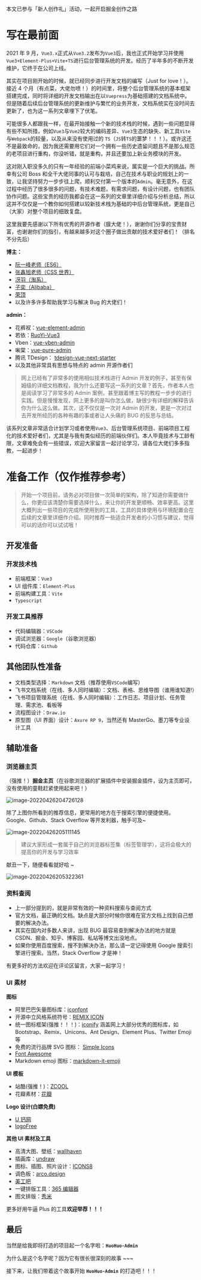 本文已参与「新人创作礼」活动，一起开启掘金创作之路

# 写在最前面

2021 年 9 月，`Vue3.x`正式从`Vue3.2`发布为`Vue3`后，我也正式开始学习并使用`Vue3+Element-Plus+Vite+TS`进行后台管理系统的开发。经历了半年多的不断开发维护，它终于在公司上线。

其实在项目刚开始的时候，就已经同步进行开发文档的编写（Just for love！）。接近 4 个月（有点菜，大佬勿喷！）的时间里，将整个后台管理系统的基本框架搭建完成，同时将详细的开发文档输出在以`Vuepress`为基础搭建的文档系统中。但是随着后续后台管理系统的更新维护与繁忙的业务开发，文档系统实在没时间去更新了，也为这一系列文章埋下了伏笔。

可能很多人都跟我一样，在最开始接触一个新的技术栈的时候，遇到一些问题显得有些不知所措，例如`Vue3`与`Vue2`较大的编码差异、`Vue3`生态的缺失、新工具`Vite`与`Webpack`的较量，以及从来没有使用过的 `TS`（`JS`转`TS`的噩梦！！！）。或许这还不是最致命的，因为我还需要用它们对一个拥有一些历史遗留问题且不是那么规范的老项目进行重构，你没听错，就是重构，并且还要加上新业务模块的开发。

这对刚入职没多久的只有一年经验的前端小菜鸡来说，属实是一个巨大的挑战。所幸有公司 Boss 和全干大佬同事的认可与栽培，自己在技术与职业的规划上的一致，让我坚持努力一步步往上爬，顺利交付第一个版本的`Admin`。毫无意外，在这过程中经历了很多很多的问题，有技术难题，有需求问题，有设计问题，也有团队协作问题。这些宝贵的经历我都会在这一系列的文章里详细介绍与分析总结，所以这并不仅仅是一个教你如何搭建以较新技术栈为基础的中后台管理系统，更是自己（大家）对整个项目的细致复盘。

这里我要先感谢以下所有优秀的开源作者（膜大佬！），谢谢你们分享的宝贵财富，也谢谢你们的指引，有越来越多对这个圈子做出贡献的技术爱好者们！（排名不分先后）

**博主：**

- [阮一峰老师（ES6）](https://es6.ruanyifeng.com/)
- [张鑫旭老师（CSS 世界）](https://www.zhangxinxu.com/)
- [冴羽（淘系）](https://juejin.cn/user/712139234359182/posts)
- [子奕（Alibaba）](https://juejin.cn/user/3227821870163176/posts)
- [荣顶](https://juejin.cn/user/2858385963749223/posts)
- 以及许多许多帮助我学习与解决 Bug 的大佬们！

**admin：**

- 花裤衩：[vue-element-admin](https://github.com/PanJiaChen/vue-element-admin)
- 若依：[RuoYi-Vue3](https://github.com/yangzongzhuan/RuoYi-Vue3)
- Vben：[vue-vben-admin](https://github.com/anncwb/vue-vben-admin)
- 啝棠：[vue-pure-admin](https://github.com/xiaoxian521/vue-pure-admin)
- 腾讯 TDesign： [tdesign-vue-next-starter](https://github.com/tencent/tdesign-vue-next-starter)
- 以及其他非常具有思想与特点的 admin 开源作者们

> 网上已经有了非常多的使用相似技术栈进行 Admin 开发的例子，甚至有保姆级的详细文档教程，我为什么还要写这一系列的文章？首先，作者本人也是阅读学习了非常多的 Admin 案例，甚至跟着博主写的教程一步步的进行实践。但是慢慢发现，网上更多的是叫你怎么做，缺很少有详细的解释告诉你为什么这么做。其次，这不仅仅是一次对 Admin 的开发，更是一次对过去开发所经历的各种有趣的事或者让人头痛的 BUG 的反思与总结。

该系列文章非常适合计划学习或者使用`Vue3`、后台管理系统项目、前端项目工程化的技术爱好者们，尤其是与我有类似经历的前端伙伴们。本人毕竟技术与工龄有限，文章难免会有一些错误，欢迎大家留言一起讨论学习，请各位大佬们多多指教，一起进步！

# 准备工作（仅作推荐参考）

> 开始一个项目前，请务必对项目做一次简单的架构，除了知道你需要做什么，你更应该清楚你需要选择什么，来让你的开发更顺畅、效率更高。这里大概列出一些项目的完成所使用到的工具，工具的具体使用与环境配置会在后续的文章里详细作介绍。同时推荐一些适合开发者的小习惯与建议，觉得可以的话你可以试试哦！

## 开发准备

### 开发技术栈

- 前端框架：`Vue3`
- UI 组件库：`Element-Plus`
- 前端构建工具：`Vite`
- `Typescript`

### 开发工具推荐

- 代码编辑器：`VSCode`
- 调试浏览器：`Google`（谷歌浏览器）
- 代码仓库：`Github`

## 其他团队性准备

- 文档类型选择：`Markdown` 文档（推荐使用`VSCode`编写）
- 飞书文档系统（在线、多人同时编辑）：文档、表格、思维导图（谁用谁知道!）
- 飞书项目管理系统（在线、多人同时编辑）：工作日志、项目计划、任务管理、需求池、看板等
- 流程图设计：`Draw.io`
- 原型图（UI 界面）设计：`Axure RP 9`，当然还有 MasterGo、墨刀等专业设计工具

## 辅助准备

### 浏览器主页

（强推！）**掘金主页**（在谷歌浏览器的扩展插件中安装掘金插件，设为主页即可，没有使用的童鞋赶紧使用起来吧！）

![image-20220426204726128](https://pictures-1312013355.cos.ap-guangzhou.myqcloud.com/pictures/202204262047406.png)

除了上图你所看到的推荐信息，更常用的地方在于搜索引擎的便捷使用。Google、Github、Stack Overflow 等开发利器，触手可及~

![image-20220426205111145](https://pictures-1312013355.cos.ap-guangzhou.myqcloud.com/pictures/202204262051235.png)

> 建议大家形成一套属于自己的浏览器标签集（标签管理学），这将会极大的提高你的开发与学习效率

献丑一下，随便看看就好哈 ~

![image-20220426205322361](https://pictures-1312013355.cos.ap-guangzhou.myqcloud.com/pictures/202204262053389.png)

### 资料查阅

- 上一部分提到的，就是非常有效的一种资料搜索与查阅方式
- 官方文档，最正确的文档。缺点是大部分时候你很难在官方文档上找到自己想要的解决办法。
- 其实在国内对多数人来讲，出现 BUG 最容易查到解决办法的地方就是 CSDN、掘金、知乎、博客园、私站等博文出没地点。
- 如果你使用百度搜索，搜不到解决办法，那么请一定记得使用 Google 搜索引擎进行搜索。当然，Stack Overflow 才是神！

有更多好的方法欢迎在评论区留言，大家一起学习！

### UI 素材

**图标**

- 阿里巴巴矢量图标库：[iconfont](https://www.iconfont.cn/)
- 开源中立风格系统符号：[REMIX ICON](https://remixicon.com/)
- 统一图标框架(强推！！！)：[iconify](https://icon-sets.iconify.design/) 涵盖网上大部分优秀的图标库，如 Bootstrap、Remix、Unicons、Ant Design、Element Plus、Twitter Emoji 等
- 免费的流行品牌 SVG 图标： [Simple Icons](http://simpleicons.p2hp.com/)
- [Font Awesome](http://fontawesome.p2hp.com/)
- Markdown emoji 图标：[markdown-it-emoji](https://github.com/markdown-it/markdown-it-emoji/blob/master/lib/data/full.json)

**UI 模板**

- 站酷(强推！)：[ZCOOL](https://www.zcool.com.cn/)
- 花瓣素材：[花瓣](https://huaban.com/)

**Logo 设计(白嫖免费)**

- [U 钙网](https://www.uugai.com/logoa/logo.php)
- [logoFree](http://www.logofree.cn/logo.html)

**其他 UI 素材及工具**

- 高清大图、壁纸：[wallhaven](https://wallhaven.cc/)
- 插画库：[undraw](https://undraw.co/illustrations)
- 图标、插图、照片设计：[ICONS8](https://igoutu.cn/)
- 调色板：[arco.design](https://arco.design/palette/list)
- [美工吧](https://www.meigong8.com/)
- 一键排版工具：[365 编辑器](https://www.365editor.com/?f=b&k=27dj&bd_vid=11338963295402782927)
- 图文排版：[秀米](https://xiumi.us/#/)

更多好用牛逼 Plus 的工具**欢迎举荐！！！**

## 最后

当然是给我即将打造的项目起一个名字啦：**`HuoHuo-Admin`**

为什么是这个名字呢？因为它有很长很深刻的故事 ~~~

接下来，让我们带着这个故事开始 **`HuoHuo-Admin`** 的打造吧！！！
